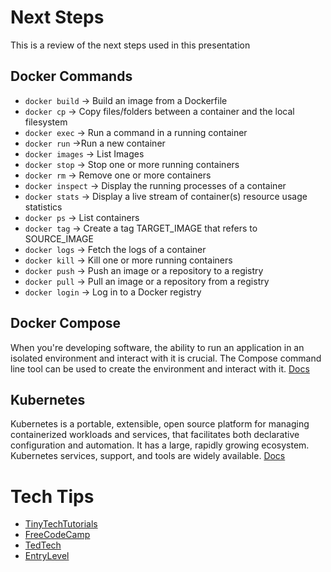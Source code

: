# Next Steps
This is a review of the next steps used in this presentation
## Docker Commands
* `docker build` -> Build an image from a Dockerfile
* `docker cp` -> Copy files/folders between a container and the local filesystem
* `docker exec` -> Run a command in a running container
* `docker run` ->Run a new container
* `docker images` -> List Images
* `docker stop` -> Stop one or more running containers
* `docker rm` -> Remove one or more containers
* `docker inspect` -> Display the running processes of a container
* `docker stats` -> Display a live stream of container(s) resource usage statistics
* `docker ps` -> List containers
* `docker tag` -> Create a tag TARGET_IMAGE that refers to SOURCE_IMAGE
* `docker logs` -> Fetch the logs of a container
* `docker kill` -> Kill one or more running containers
* `docker push` -> Push an image or a repository to a registry
* `docker pull` ->  Pull an image or a repository from a registry
* `docker login` -> Log in to a Docker registry

## Docker Compose
When you're developing software, the ability to run an application in an isolated environment and interact with it is crucial. The Compose command line tool can be used to create the environment and interact with it.
[Docs](https://docs.docker.com/compose/install/)
## Kubernetes
Kubernetes is a portable, extensible, open source platform for managing containerized workloads and services, that facilitates both declarative configuration and automation. It has a large, rapidly growing ecosystem. Kubernetes services, support, and tools are widely available.
[Docs](https://kubernetes.io/docs/concepts/overview/)

# Tech Tips
* [TinyTechTutorials](https://www.youtube.com/c/TinyTechnicalTutorials)
* [FreeCodeCamp](https://www.youtube.com/@freecodecamp)
* [TedTech](https://open.spotify.com/show/2w3EFVTTKEHT4ya5hqzyjZ?si=d5006775da374f11)
* [EntryLevel](https://open.spotify.com/show/2w3EFVTTKEHT4ya5hqzyjZ?si=9f4e95ff7faf4750)

